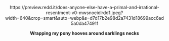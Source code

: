 <p align="center">
 https://preview.redd.it/does-anyone-else-have-a-primal-and-irrational-resentment-v0-mwsnoeidlrdd1.jpeg?width=640&crop=smart&auto=webp&s=d7d17b2e98d2a7431d18699acc6ad5a0da47491f

<p align="center">
  <strong>Wrapping my pony hooves around sarklings necks</strong>
</p>
